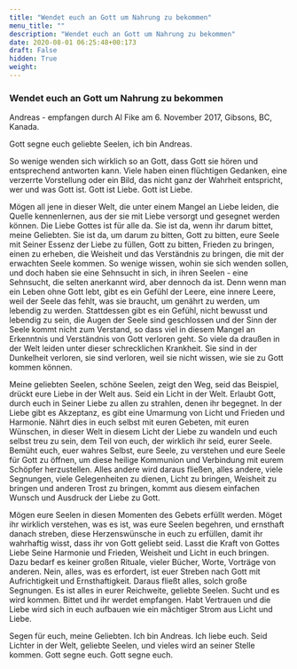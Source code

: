```yaml
---
title: "Wendet euch an Gott um Nahrung zu bekommen"
menu_title: ""
description: "Wendet euch an Gott um Nahrung zu bekommen"
date: 2020-08-01 06:25:48+00:173
draft: False
hidden: True
weight:
---
```

### Wendet euch an Gott um Nahrung zu bekommen

Andreas - empfangen durch Al Fike am 6. November 2017, Gibsons, BC, Kanada.

Gott segne euch geliebte Seelen, ich bin Andreas.

So wenige wenden sich wirklich so an Gott, dass Gott sie hören und entsprechend antworten kann. Viele haben einen flüchtigen Gedanken, eine verzerrte Vorstellung oder ein Bild, das nicht ganz der Wahrheit entspricht, wer und was Gott ist. Gott ist Liebe. Gott ist Liebe.

Mögen all jene in dieser Welt, die unter einem Mangel an Liebe leiden, die Quelle kennenlernen, aus der sie mit Liebe versorgt und gesegnet werden können. Die Liebe Gottes ist für alle da. Sie ist da, wenn ihr darum bittet, meine Geliebten. Sie ist da, um darum zu bitten, Gott zu bitten, eure Seele mit Seiner Essenz der Liebe zu füllen, Gott zu bitten, Frieden zu bringen, einen zu erheben, die Weisheit und das Verständnis zu bringen, die mit der erwachten Seele kommen. So wenige wissen, wohin sie sich wenden sollen, und doch haben sie eine Sehnsucht in sich, in ihren Seelen - eine Sehnsucht, die selten anerkannt wird, aber dennoch da ist. Denn wenn man ein Leben ohne Gott lebt, gibt es ein Gefühl der Leere, eine innere Leere, weil der Seele das fehlt, was sie braucht, um genährt zu werden, um lebendig zu werden. Stattdessen gibt es ein Gefühl, nicht bewusst und lebendig zu sein, die Augen der Seele sind geschlossen und der Sinn der Seele kommt nicht zum Verstand, so dass viel in diesem Mangel an Erkenntnis und Verständnis von Gott verloren geht. So viele da draußen in der Welt leiden unter dieser schrecklichen Krankheit. Sie sind in der Dunkelheit verloren, sie sind verloren, weil sie nicht wissen, wie sie zu Gott kommen können.

Meine geliebten Seelen, schöne Seelen, zeigt den Weg, seid das Beispiel, drückt eure Liebe in der Welt aus. Seid ein Licht in der Welt. Erlaubt Gott, durch euch in Seiner Liebe zu allen zu strahlen, denen ihr begegnet. In der Liebe gibt es Akzeptanz, es gibt eine Umarmung von Licht und Frieden und Harmonie. Nährt dies in euch selbst mit euren Gebeten, mit euren Wünschen, in dieser Welt in diesem Licht der Liebe zu wandeln und euch selbst treu zu sein, dem Teil von euch, der wirklich ihr seid, eurer Seele. Bemüht euch, euer wahres Selbst, eure Seele, zu verstehen und eure Seele für Gott zu öffnen, um diese heilige Kommunion und Verbindung mit eurem Schöpfer herzustellen. Alles andere wird daraus fließen, alles andere, viele Segnungen, viele Gelegenheiten zu dienen, Licht zu bringen, Weisheit zu bringen und anderen Trost zu bringen, kommt aus diesem einfachen Wunsch und Ausdruck der Liebe zu Gott.

Mögen eure Seelen in diesen Momenten des Gebets erfüllt werden. Möget ihr wirklich verstehen, was es ist, was eure Seelen begehren, und ernsthaft danach streben, diese Herzenswünsche in euch zu erfüllen, damit ihr wahrhaftig wisst, dass ihr von Gott geliebt seid. Lasst die Kraft von Gottes Liebe Seine Harmonie und Frieden, Weisheit und Licht in euch bringen. Dazu bedarf es keiner großen Rituale, vieler Bücher, Worte, Vorträge von anderen. Nein, alles, was es erfordert, ist euer Streben nach Gott mit Aufrichtigkeit und Ernsthaftigkeit. Daraus fließt alles, solch große Segnungen. Es ist alles in eurer Reichweite, geliebte Seelen. Sucht und es wird kommen. Bittet und ihr werdet empfangen. Habt Vertrauen und die Liebe wird sich in euch aufbauen wie ein mächtiger Strom aus Licht und Liebe.  

Segen für euch, meine Geliebten. Ich bin Andreas. Ich liebe euch. Seid Lichter in der Welt, geliebte Seelen, und vieles wird an seiner Stelle kommen. Gott segne euch. Gott segne euch.
